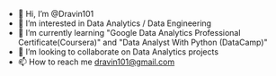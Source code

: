 - 👋 Hi, I’m @Dravin101
- 👀 I’m interested in Data Analytics / Data Engineering
- 🌱 I’m currently learning "Google Data Analytics Professional Certificate(Coursera)" and "Data Analyst With Python (DataCamp)"
- 💞️ I’m looking to collaborate on Data Analytics projects
- 📫 How to reach me dravin101@gmail.com


<!---
Dravin101/Dravin101 is a ✨ special ✨ repository because its `README.md` (this file) appears on your GitHub profile.
You can click the Preview link to take a look at your changes.
--->
